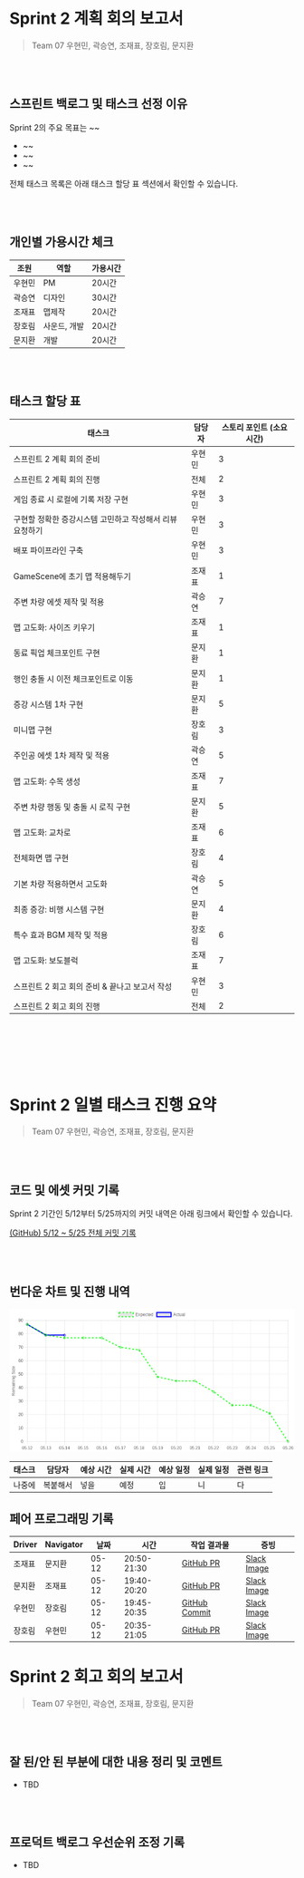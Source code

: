 # Sprint 2 계획 회의 보고서

> Team 07 우현민, 곽승연, 조재표, 장호림, 문지환

<br/><br/>

## 스프린트 백로그 및 태스크 선정 이유

Sprint 2의 주요 목표는 ~~

- ~~
- ~~
- ~~

전체 태스크 목록은 아래 태스크 할당 표 섹션에서 확인할 수 있습니다.

<br/><br/>

## 개인별 가용시간 체크

| 조원 | 역할 | 가용시간 |
| --- | --- | --- |
| 우현민 | PM | 20시간 |
| 곽승연 | 디자인 | 30시간 |
| 조재표 | 맵제작 | 20시간 |
| 장호림 | 사운드, 개발 | 20시간 |
| 문지환 | 개발 | 20시간 |

<br/><br/>

## 태스크 할당 표

| 태스크 | 담당자 | 스토리 포인트 (소요시간) |
| --- | --- | --- |
| 스프린트 2 계획 회의 준비 | 우현민 | 3 |
| 스프린트 2 계획 회의 진행 | 전체 | 2 |
| 게임 종료 시 로컬에 기록 저장 구현 | 우현민 | 3 |
| 구현할 정확한 증강시스템 고민하고 작성해서 리뷰요청하기 | 우현민 | 3 |
| 배포 파이프라인 구축 | 우현민 | 3 |
| GameScene에 초기 맵 적용해두기 | 조재표 | 1 |
| 주변 차량 에셋 제작 및 적용 | 곽승연 | 7 |
| 맵 고도화: 사이즈 키우기 | 조재표 | 1 |
| 동료 픽업 체크포인트 구현 | 문지환 | 1 |
| 행인 충돌 시 이전 체크포인트로 이동 | 문지환 | 1 |
| 증강 시스템 1차 구현 | 문지환 | 5 |
| 미니맵 구현 | 장호림 | 3 |
| 주인공 에셋 1차 제작 및 적용 | 곽승연 | 5 |
| 맵 고도화: 수목 생성 | 조재표 | 7 |
| 주변 차량 행동 및 충돌 시 로직 구현 | 문지환 | 5 |
| 맵 고도화: 교차로 | 조재표 | 6 |
| 전체화면 맵 구현 | 장호림 | 4 |
| 기본 차량 적용하면서 고도화 | 곽승연 | 5 |
| 최종 증강: 비행 시스템 구현 | 문지환 | 4 |
| 특수 효과 BGM 제작 및 적용 | 장호림 | 6 |
| 맵 고도화: 보도블럭 | 조재표 | 7 |
| 스프린트 2 회고 회의 준비 & 끝나고 보고서 작성 | 우현민 | 3 |
| 스프린트 2 회고 회의 진행 | 전체 | 2 |

<br/><br/><br/><br/><br/>

# Sprint 2 일별 태스크 진행 요약

> Team 07 우현민, 곽승연, 조재표, 장호림, 문지환

<br/><br/>

## 코드 및 에셋 커밋 기록

Sprint 2 기간인 5/12부터 5/25까지의 커밋 내역은 아래 링크에서 확인할 수 있습니다.

[(GitHub) 5/12 ~ 5/25 전체 커밋 기록](https://github.com/SWPP-2025SPRING/team-project-for-2025-spring-swpp-team-07/commits/main/?since=2025-05-12&until=2025-05-25)

<br/><br/>

## 번다운 차트 및 진행 내역

![chart](./assets/burndown-chart.png)

| 태스크 | 담당자 | 예상 시간 | 실제 시간 | 예상 일정 | 실제 일정 | 관련 링크 |
| --- | --- | --- | --- | --- | --- | --- |
| 나중에 | 복붙해서 | 넣을 | 예정 | 입 | 니 | 다 |

## 페어 프로그래밍 기록

| Driver | Navigator | 날짜 | 시간 | 작업 결과물 | 증빙 |
| --- | --- | --- | --- | --- | --- |
| 조재표 | 문지환 | 05-12 | 20:50-21:30 | [GitHub PR](https://github.com/SWPP-2025SPRING/team-project-for-2025-spring-swpp-team-07/pull/48) | [Slack Image](https://2025springswppimo.slack.com/files/U08HG6Q15NK/F08SM2LKC0G/img_3051.jpeg) |
| 문지환 | 조재표 | 05-12 | 19:40-20:20 | [GitHub PR](https://github.com/SWPP-2025SPRING/team-project-for-2025-spring-swpp-team-07/pull/45) | [Slack Image](https://2025springswppimo.slack.com/files/U08HG6Q15NK/F08SM2LKC0G/img_3051.jpeg) |
| 우현민 | 장호림 | 05-12 | 19:45-20:35 | [GitHub Commit](https://github.com/SWPP-2025SPRING/team-project-for-2025-spring-swpp-team-07/pull/46/commits/fa82d7e4c0112efd4977565f0990989386c818c5) | [Slack Image](https://2025springswppimo.slack.com/files/U08HG6Q15NK/F08S01REZUJ/img_1124.jpg) |
| 장호림 | 우현민 | 05-12 | 20:35-21:05 | [GitHub PR](https://github.com/SWPP-2025SPRING/team-project-for-2025-spring-swpp-team-07/pull/47) | [Slack Image](https://2025springswppimo.slack.com/files/U08HG6Q15NK/F08S01REZUJ/img_1124.jpg)

# Sprint 2 회고 회의 보고서

> Team 07 우현민, 곽승연, 조재표, 장호림, 문지환

<br/><br/>

## 잘 된/안 된 부분에 대한 내용 정리 및 코멘트

- TBD

<br/><br/>

## 프로덕트 백로그 우선순위 조정 기록

- TBD
